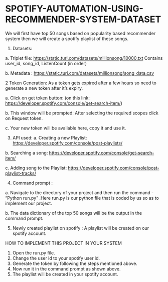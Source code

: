 # SPOTIFY-AUTOMATION-USING-RECOMMENDER-SYSTEM-DATASET
We will first have top 50 songs based on popularity based recommender system then we will create a spotify playlist of these songs.
1. Datasets: 

  a. Triplet file: https://static.turi.com/datasets/millionsong/10000.txt Contains user_id, song_id, ListenCount (in order)

  b. Metadata : https://static.turi.com/datasets/millionsong/song_data.csv

2 Token Generation: As a token gets expired after a few hours so need to generate a new token after it’s expiry. 

  a. Click on get token button: (on this link: https://developer.spotify.com/console/get-search-item/)
  
  b. This window will be prompted: After selecting the required scopes click on Request token. 
  
  c. Your new token will be available here, copy it and use it.
  
3. API used: 
  a. Creating a new Playlist: https://developer.spotify.com/console/post-playlists/ 
  
  b. Searching a song: https://developer.spotify.com/console/get-search-item/ 
  
  c. Adding song to the Playlist: https://developer.spotify.com/console/post-playlist-tracks/ 
  
4. Command prompt : 

  a. Navigate to the directory of your project and then run the command - “Python run.py” .Here run.py is our python file that is coded by us so as to implement our project.
  
  b. The data dictionary of the top 50 songs will be the output in the command prompt.

5. Newly created playlist on spotify : A playlist will be created on our spotify account. 
  
  
HOW TO IMPLEMENT THIS PROJECT IN YOUR SYSTEM 
1. Open the run.py file. 
2. Change the user id to your spotify user id. 
3. Generate the token by following the steps mentioned above. 
4. Now run it in the command prompt as shown above. 
5. The playlist will be created in your spotify account.

